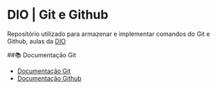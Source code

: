 
# DIO | Git e Github

Repositório utilizado para armazenar e implementar comandos do Git e Github,
aulas da [DIO](https://www.dio.me/)

##📚 Documentação Git

- [Documentação Git](https://git-scm.com/doc)
- [Documentação Github](https://docs.github.com)
